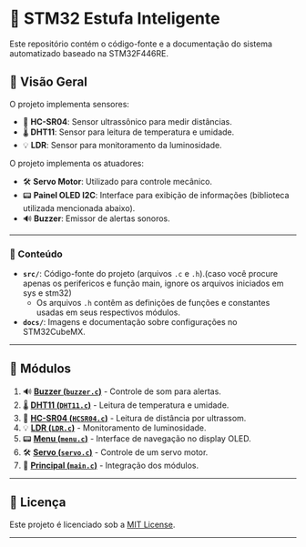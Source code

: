 # 🌱 STM32 Estufa Inteligente

Este repositório contém o código-fonte e a documentação do sistema automatizado baseado na STM32F446RE.

## 🌟 Visão Geral
O projeto implementa sensores:
- 📏 **HC-SR04**: Sensor ultrassônico para medir distâncias.
- 🌡️ **DHT11**: Sensor para leitura de temperatura e umidade.
- 💡 **LDR**: Sensor para monitoramento da luminosidade.

O projeto implementa os atuadores:
- 🛠️ **Servo Motor**: Utilizado para controle mecânico.
- 📟 **Painel OLED I2C**: Interface para exibição de informações (biblioteca utilizada mencionada abaixo).
- 🔊 **Buzzer**: Emissor de alertas sonoros.

---

### 📂 Conteúdo
- **`src/`**: Código-fonte do projeto (arquivos `.c` e `.h`).(caso você procure apenas os perifericos e função main, ignore os arquivos iniciados em sys e stm32)
  - Os arquivos `.h` contêm as definições de funções e constantes usadas em seus respectivos módulos.
- **`docs/`**: Imagens e documentação sobre configurações no STM32CubeMX.

---

## 📜 Módulos
1. 🔊 [**Buzzer (`buzzer.c`)**](src/buzzer.c) - Controle de som para alertas.
2. 🌡️ [**DHT11 (`DHT11.c`)**](src/DHT11.c) - Leitura de temperatura e umidade.
3. 📏 [**HC-SR04 (`HCSR04.c`)**](src/HCSR04.c) - Leitura de distância por ultrassom.
4. 💡 [**LDR (`LDR.c`)**](src/LDR.c) - Monitoramento de luminosidade.
5. 📟 [**Menu (`menu.c`)**](src/menu.c) - Interface de navegação no display OLED.
6. 🛠️ [**Servo (`servo.c`)**](src/servo.c) - Controle de um servo motor.
7. 🧠 [**Principal (`main.c`)**](src/main.c) - Integração dos módulos.

---

## 📜 Licença
Este projeto é licenciado sob a [MIT License](https://opensource.org/licenses/MIT).
****
